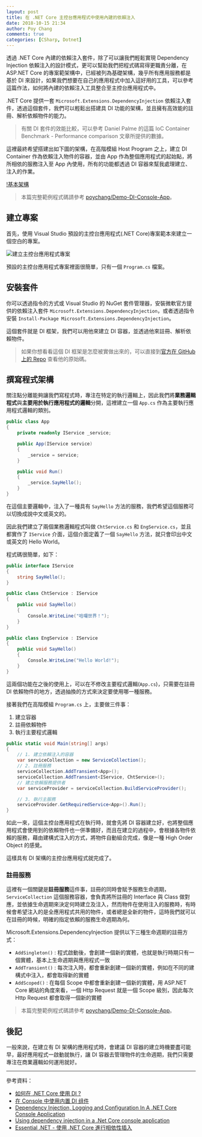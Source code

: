 ```yaml
---
layout: post
title: 在 .NET Core 主控台應用程式中使用內建的依賴注入
date: 2018-10-15 21:34
author: Poy Chang
comments: true
categories: [CSharp, Dotnet]
---
```


透過 .NET Core 內建的依賴注入套件，除了可以讓我們輕鬆實現 Dependency Injection 依賴注入的設計模式，更可以幫助我們把程式碼寫得更職責分離，在 ASP.NET Core 的專案範架構中，已經被列為基礎架構，幾乎所有應用服務都是基於 DI 來設計，如果我們想要在自己的應用程式中加入這好用的工具，可以參考這篇作法，如何將內建的依賴注入工具整合至主控台應用程式中。

.NET Core 提供一套 `Microsoft.Extensions.DependencyInjection` 依賴注入套件，透過這個套件，我們可以輕鬆出搭建具 DI 功能的架構，並且擁有高效能的註冊、解析依賴物件的能力。

>有關 DI 套件的效能比較，可以參考 Daniel Palme 的這篇 IoC Container Benchmark - Performance comparison 文章所提供的數據。

這裡最終希望搭建出如下圖的架構，在高階模組 Host Program 之上，建立 DI Container 作為依賴注入物件的容器，並由 App 作為整個應用程式的起始點，將所相依的服務注入至 App 內使用，所有的功能都透過 DI 容器來幫我處理建立、注入的作業。

[!基本架構](https://i.imgur.com/xU8UGjE.png)

>本篇完整範例程式碼請參考 [poychang/Demo-DI-Console-App](https://github.com/poychang/Demo-DI-Console-App)。

## 建立專案

首先，使用 Visual Studio 預設的主控台應用程式(.NET Core)專案範本來建立一個空白的專案。

![建立主控台應用程式專案](https://i.imgur.com/pLsTG9S.png)

預設的主控台應用程式專案裡面很簡單，只有一個 `Program.cs` 檔案。

## 安裝套件

你可以透過指令的方式或 Visual Studio 的 NuGet 套件管理器，安裝微軟官方提供的依賴注入套件 `Microsoft.Extensions.DependencyInjection`，或者透過指令安裝 `Install-Package Microsoft.Extensions.DependencyInjection`。

這個套件就是 DI 框架，我們可以用他來建立 DI 容器，並透過他來註冊、解析依賴物件。

>如果你想看看這個 DI 框架是怎麼被實做出來的，可以直接到[官方在 GitHub 上的 Repo](https://github.com/aspnet/DependencyInjection) 查看他的原始碼。

## 撰寫程式架構

關注點分離能夠讓我們寫程式時，專注在特定的執行邏輯上，因此我們將**業務邏輯程式**與**主要用於執行應用程式的邏輯**分開，這裡建立一個 `App.cs` 作為主要執行應用程式邏輯的類別。

```csharp
public class App
{
    private readonly IService _service;

    public App(IService service)
    {
        _service = service;
    }

    public void Run()
    {
        _service.SayHello();
    }
}
```

在這個主要邏輯中，注入了一種具有 `SayHello` 方法的服務，我們希望這個服務可以切換成說中文或英文的。

因此我們建立了兩個業務邏輯程式叫做 `ChtService.cs` 和 `EngService.cs`，並且都實作了 `IService` 介面，這個介面定義了一個 `SayHello` 方法，就只會印出中文或英文的 Hello World。

程式碼很簡單，如下：

```csharp
public interface IService
{
    string SayHello();
}

public class ChtService : IService
{
    public void SayHello()
    {
        Console.WriteLine("哈囉世界！");
    }
}

public class EngService : IService
{
    public void SayHello()
    {
        Console.WriteLine("Hello World!");
    }
}
```

這兩個功能在之後的使用上，可以在不修改主要程式邏輯(`App.cs`)，只需要在註冊 DI 依賴物件的地方，透過抽換的方式來決定要使用哪一種服務。

接著我們在高階模組 `Program.cs` 上，主要做三件事：

1. 建立容器
2. 註冊依賴物件
3. 執行主要程式邏輯

```csharp
public static void Main(string[] args)
{
    // 1. 建立依賴注入的容器
    var serviceCollection = new ServiceCollection();
    // 2. 註冊服務
    serviceCollection.AddTransient<App>();
    serviceCollection.AddTransient<IService, ChtService>();
    // 建立依賴服務提供者
    var serviceProvider = serviceCollection.BuildServiceProvider();

    // 3. 執行主服務
    serviceProvider.GetRequiredService<App>().Run();
}
```

如此一來，這個主控台應用程式在執行時，就會先將 DI 容器建立好，也將整個應用程式會使用到的依賴物件也一併準備好，而且在建立的過程中，會根據各物件依賴的服務，藉由建構式注入的方式，將物件自動組合完成，像是一種 High Order Object 的感覺。

這樣具有 DI 架構的主控台應用程式就完成了。

### 註冊服務

這裡有一個關鍵是**註冊服務**這件事，註冊的同時會賦予服務生命週期，`ServiceCollection` 這個服務容器，會負責將所註冊的 Interface 與 Class 做對應，並依據生命週期來決定何時建立及注入，然而物件在使用注入的服務時，有時候會希望注入的是全應用程式共用的物件，或者總是全新的物件，這時我們就可以在註冊的時候，明確的指定依賴的服務生命週期為何。

Microsoft.Extensions.DependencyInjection 提供以下三種生命週期的註冊方式：

- `AddSingleton()` : 程式啟動後，會創建一個新的實體，也就是執行時期只有一個實體，基本上生命週期與應用程式一致
- `AddTransient()` : 每次注入時，都會重新創建一個新的實體，例如在不同的建構式中注入，都會取得新的實體
- `AddScoped()` : 在每個 Scope 中都會重新創建一個新的實體，用 ASP.NET Core 網站的角度來看，一個 Http Request 就是一個 Scope 級別，因此每次 Http Request 都會取得一個新的實體

>本篇完整範例程式碼請參考 [poychang/Demo-DI-Console-App](https://github.com/poychang/Demo-DI-Console-App)。

## 後記

一般來說，在建立有 DI 架構的應用程式時，會建議 DI 容器的建立時機要盡可能早，最好應用程式一啟動就執行，讓 DI 容器去管理物件的生命週期，我們只需要專注在商業邏輯如何運用就好。

----------

參考資料：

* [如何在 .NET Core 使用 DI ?](https://old-oomusou.goodjack.tw/netcore/di/)
* [在 Console 中使用内置 DI 组件](https://www.cnblogs.com/Wddpct/p/7219205.html)
* [Dependency Injection, Logging and Configuration In A .NET Core Console Application](https://pioneercode.com/post/dependency-injection-logging-and-configuration-in-a-dot-net-core-console-app)
* [Using dependency injection in a .Net Core console application](https://andrewlock.net/using-dependency-injection-in-a-net-core-console-application/)
* [Essential .NET - 使用 .NET Core 進行相依性插入](https://msdn.microsoft.com/zh-tw/magazine/mt707534.aspx?f=255&MSPPError=-2147217396)
